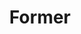 ---
title: Former
layout: former
menu:
  main:
    parent: actions
    weight: 4
illu: /img/page-actions/illu_former.svg
intro:
  first: "En France, une personne menstruée sur quatre est en situation de précarité menstruelle. Face à ce constat alarmant, il est nécessaire d'agir et de se donner les outils pour mettre fin, collectivement, à la précarité menstruelle. Chaque personne doit pouvoir écouter, orienter les publics accompagnés et relayer de l’information menstruelle fiable."
  update_date: "Date de la dernière mise à jour : janvier 2025"
first_part:
  illu: /img/page-actions/former-protections.svg
  text: "Comment briser le tabou des règles et se sentir plus à l’aise pour en parler ? Comment orienter une personne en situation de précarité menstruelle vers des dispositifs pertinents ? Comment accompagner efficacement la mise en place d’un distributeur de protections au sein de sa structure ? Comment ne plus invisibiliser la santé menstruelle dans la vie quotidienne des personnes menstruées ?"
  catchphrase: "En vous formant, devenez les acteur·ices du changement !"
  formation_logo: /img/page-actions/formation-logo.png
objectifs_title: "Quels sont les objectifs de nos formations ?"
objectifs:
  - title: "Questionner"
    img: /img/page-actions/former-questionner.svg
    text: "Questionner les représentations liées aux règles pour briser le tabou"
  - title: "Être attentif·ve"
    img: /img/page-actions/former-attentif.svg
    text: "Être attentif·ve aux causes et conséquences sanitaires psychologiques et sociales de la précarité menstruelle"
  - title: "Savoir expliquer"
    img: /img/page-actions/former-expliquer.svg
    text: "Savoir expliquer simplement la physiologie des règles et l’utilisation des produits périodiques"
  - title: "Se sentir plus à l'aise"
    img: /img/page-actions/former-aise.svg
    text: "Se sentir plus à l’aise pour parler de santé menstruelle et accueillir des témoignages de personnes menstruées"
  - title: "Gagner en légitimité"
    img: /img/page-actions/former-legitimite.svg
    text: "Gagner en légitimité pour monter des projets de lutte contre la précarité menstruelle dans vos structures"
expertise_title: "Notre expertise"
expertise_text: "Depuis 5 ans l’équipe de sensibilisation de Règles Élémentaires a développé une expertise de terrain en intervenant auprès de différents publics : jeunes, public en situation de précarité menstruelle, professionnel·es sociaux et médico-sociaux, entreprises...  Face aux évolutions sociétales et aux volontés de créer des environnements plus inclusifs et adaptés aux personnes menstruées nous lançons en 2024 notre organisme de formation dédié à l’éducation menstruelle."
expertise_photos:
  - link: /img/page-actions/former-expertise-1.png
  - link: /img/page-actions/former-expertise-2.png
  - link: /img/page-actions/former-expertise-3.png
formations_title: "Nos formations"
formations_text: "Règles Élémentaires anime des formations auprès de différent·es publics relais identifiés comme alliés pour lutter contre la précarité menstruelle et les tabous liés aux règles dans la société.
<br/><br/>
Ces formations peuvent avoir lieu en inter-associatif 
ou en intra au sein d’une même structure :"
formations:
  - title: "Lutter contre la précarité menstruelle dans les structures médico-sociales : comprendre, prévenir, agir :"
    list: "<ul class='md:w-5/6 mx-auto leading-5 md:pl-12 pl-4' style='list-style-type: disc;'>
    <li>Public : professionnel·les des structures sociales et  médico-sociales, professionel·les de structures accompagnant des publics en situation de précarité, travailleurs et travailleuses sociales</li>
    <li>Durée de la formation : journée entière (6 heures)</li>
    </ul>"
    illu: /img/page-actions/formation-lutter.svg
    program_btn_text: "Programme de la formation"
    program_btn_link: "https://doccollectes.blob.core.windows.net/formations/Programme de formation relais médico-sociaux.pdf"
  - title: "Changer les règles dans le milieu professionnel pour plus d’égalité au travail :"
    list: "<ul class='md:w-5/6 mx-auto leading-5 md:pl-12 pl-4' style='list-style-type: disc;'>
    <li>Public : entreprises (salarié·es, managers, directeurices) et agent·es des collectivités territoriales</li>
    <li>Durée de la formation : 3h30</li>
    </ul>"
    illu: /img/page-actions/formation-changer.svg
    program_btn_text: "Programme de la formation"
    program_btn_link: "https://doccollectes.blob.core.windows.net/formations/Programme de formation entreprises et collectivités.pdf"
  - title: "Changer les règles dès le plus jeune âge, la formation à destination des relais éducatifs :"
    list: "<ul class='md:w-5/6 mx-auto leading-5 md:pl-12 pl-4' style='list-style-type: disc;'>
    <li>Public : équipe pédagogique scolaire, professionnel·les de structures jeunesse, professionnel·les accompagnant des jeunes</li>
    <li>Durée de la formation : journée entière (6 heures)</li>
    </ul>"
    illu: /img/page-actions/formation-relais.svg
    program_btn_text: "Programme de la formation"
    program_btn_link: "https://doccollectes.blob.core.windows.net/formations/Programme de formation relais éducatifs.pdf"
  - title: "Lutter contre la précarité menstruelle dans les structures accueillant des personnes en situation de handicap :"
    list: "<ul class='md:w-5/6 mx-auto leading-5 md:pl-12 pl-4' style='list-style-type: disc;'>
    <li>Public : professionnel·les des structures sociales et médico-sociales, professionel·les de structures accompagnant des publics en situation de handicap, travailleurs sociaux et travailleuses sociales</li>
    <li>Durée de la formation : journée entière (6 heures)</li>
    </ul>"
    illu: /img/page-actions/formation-handi.svg
    program_btn_text: "Programme de la formation"
    program_btn_link: "https://doccollectes.blob.core.windows.net/formations/Programme de formation regles et situations de handicap.pdf"
  - title: "Lutter contre la précarité menstruelle en milieu pénitentiaire :"
    list: "<ul class='md:w-5/6 mx-auto leading-5 md:pl-12 pl-4' style='list-style-type: disc;'>
    <li>Public :  Personnel pénitentiaire, intervenant·es en milieu carcéral, professionnel·les de santé, professionnel·les d’associations ou d’organismes accompagnant des personnes en situation de précarité, ainsi que travailleurs sociaux en lien avec le milieu pénitentiaire</li>
    <li>Durée de la formation : journée entière (6 heures)</li>
    </ul>"
    illu: /img/page-actions/formation-penitentiaire.svg
    program_btn_text: "Programme de la formation"
    program_btn_link: "https://doccollectes.blob.core.windows.net/formations/Programme de formation centre penitentier.pdf"    
cgv_button: "Conditions générales de vente"
qualiopi_text: "La certification qualité a été délivrée au titre de la catégorie d’action suivante :"
qualiopi_action: "Actions de formation"
qualiopi_number: "N° de déclaration d’activité : 11756889475"
temoignage:
  title: "Témoignages"
  text_first: "La formation de Règles Élémentaires a permis non seulement de sensibiliser les managers au sujet des règles douloureuses, mais aussi de libérer la parole sur ce sujet. Elle a aidé de nombreuses femmes chez nous qui nous remercient régulièrement d’avoir organisé cette intervention."
  author_first: "Valérie Abou, Directrice adjointe RSE de Publicis Conseil"
  text_second: "Cette formation a été animée par une intervenante remarquable. Elle m’a permis de prendre conscience des inégalités auxquelles certaines femmes en situation de grande précarité peuvent être confrontées. C’est grâce à ces moments que nous pouvons prendre un peu de recul par rapport à notre quotidien et faire évoluer nos pratiques."
  author_second: "Intervenante sociale au sein d'un établissement d'Adoma"
---